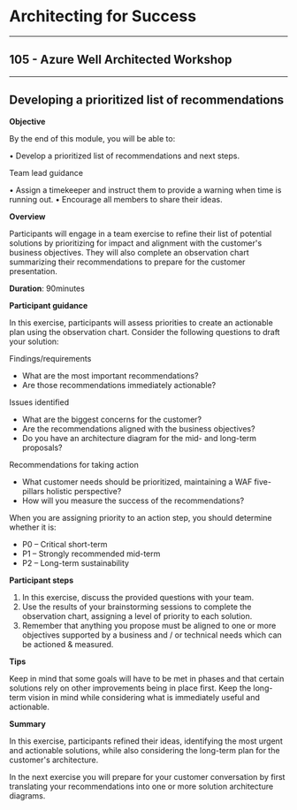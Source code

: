 # Architecting for Success

---

## 105 - Azure Well Architected Workshop

---

## Developing a prioritized list of recommendations

**Objective**

By the end of this module, you will be able to:

• Develop a prioritized list of recommendations and next steps.

Team lead guidance

• Assign a timekeeper and instruct them to provide a warning when time is running out.
• Encourage all members to share their ideas.

**Overview**

Participants will engage in a team exercise to refine their list of potential solutions by prioritizing for impact and alignment with the customer's business objectives. They will also complete an observation chart summarizing their recommendations to prepare for the customer presentation.

**Duration**: 90minutes

**Participant guidance**

In this exercise, participants will assess priorities to create an actionable plan using the observation chart. Consider the following questions to draft your solution:

Findings/requirements

- What are the most important recommendations?
- Are those recommendations immediately actionable?

Issues identified

- What are the biggest concerns for the customer?
- Are the recommendations aligned with the business objectives?
- Do you have an architecture diagram for the mid- and long-term proposals?

Recommendations for taking action

- What customer needs should be prioritized, maintaining a WAF five-pillars holistic perspective?
- How will you measure the success of the recommendations?

When you are assigning priority to an action step, you should determine whether it is:

- P0 – Critical short-term
- P1 – Strongly recommended mid-term
- P2 – Long-term sustainability

**Participant steps**

1. In this exercise, discuss the provided questions with your team.
2. Use the results of your brainstorming sessions to complete the observation chart, assigning a level of priority to each solution.
3. Remember that anything you propose must be aligned to one or more objectives supported by a business and / or technical needs which can be actioned & measured.

**Tips**

Keep in mind that some goals will have to be met in phases and that certain solutions rely on other improvements being in place first. Keep the long-term vision in mind while considering what is immediately useful and actionable.

**Summary**

In this exercise, participants refined their ideas, identifying the most urgent and actionable solutions, while also considering the long-term plan for the customer's architecture.

In the next exercise you will prepare for your customer conversation by first translating your recommendations into one or more solution architecture diagrams.
